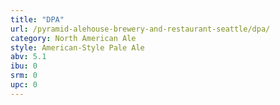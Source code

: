 ```yaml
---
title: "DPA"
url: /pyramid-alehouse-brewery-and-restaurant-seattle/dpa/
category: North American Ale
style: American-Style Pale Ale
abv: 5.1
ibu: 0
srm: 0
upc: 0
---
```


